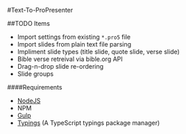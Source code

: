 #Text-To-ProPresenter

##TODO Items
 
 * Import settings from existing `*.pro5` file
 * Import slides from plain text file parsing
 * Impliment slide types (title slide, quote slide, verse slide)
 * Bible verse retreival via bible.org API
 * Drag-n-drop slide re-ordering
 * Slide groups

####Requirements

* [NodeJS](https://nodejs.org/en/)
* NPM
* [Gulp](http://gulpjs.com/)
* [Typings](https://github.com/typings/typings) (A TypeScript typings package manager)